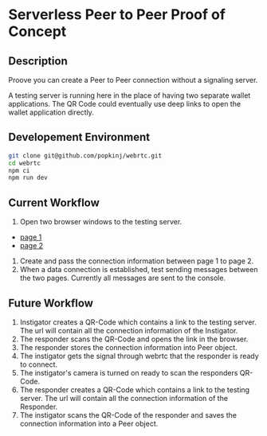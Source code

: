 # Serverless Peer to Peer Proof of Concept

## Description

Proove you can create a Peer to Peer connection without a signaling server.

A testing server is running here in the place of having two separate wallet applications. The QR Code could eventually use deep links to open the wallet application directly.

## Developement Environment

```bash
git clone git@github.com/popkinj/webrtc.git
cd webrtc
npm ci
npm run dev
```

## Current Workflow
1. Open two browser windows to the testing server.
  - [page 1](http://localhost:5173/artifact1)
  - [page 2](http://localhost:5173/artifact2)
1. Create and pass the connection information between page 1 to page 2.
1. When a data connection is established, test sending messages between the two pages. Currently all messages are sent to the console.

## Future Workflow

1. Instigator creates a QR-Code which contains a link to the testing server. The url will contain all the connection information of the Instigator.
1. The responder scans the QR-Code and opens the link in the browser.
1. The responder stores the connection information into Peer object.
1. The instigator gets the signal through webrtc that the responder is ready to connect.
1. The instigator's camera is turned on ready to scan the responders QR-Code.
1. The responder creates a QR-Code which contains a link to the testing server. The url will contain all the connection information of the Responder.
1. The instigator scans the QR-Code of the responder and saves the connection information into a Peer object.
